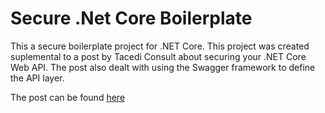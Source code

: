 # Secure .Net Core Boilerplate
This a secure boilerplate project for .NET Core. This project was created suplemental to a post by Tacedi Consult about securing your .NET Core Web API. The post also dealt with using the Swagger framework to define the API layer.

The post can be found [here](https://tacedi.wordpress.com/2017/02/09/net-core-web-api/)
